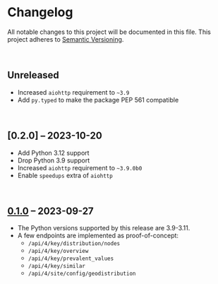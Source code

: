 # Changelog
All notable changes to this project will be documented in this file.
This project adheres to [Semantic Versioning](http://semver.org/).

<br>

## Unreleased
* Increased `aiohttp` requirement to `~3.9`
* Add `py.typed` to make the package PEP 561 compatible

<br>

## [0.2.0] – 2023-10-20
* Add Python 3.12 support
* Drop Python 3.9 support
* Increased `aiohttp` requirement to `~3.9.0b0`
* Enable `speedups` extra of `aiohttp`

<br>

## [0.1.0] – 2023-09-27
* The Python versions supported by this release are 3.9-3.11.
* A few endpoints are implemented as proof-of-concept:
  * `/api/4/key/distribution/nodes`
  * `/api/4/key/overview`
  * `/api/4/key/prevalent_values`
  * `/api/4/key/similar`
  * `/api/4/site/config/geodistribution`

[0.1.0]: https://github.com/timwie/aio-taginfo/releases/tag/v0.1.0
[0.1.0]: https://github.com/timwie/aio-taginfo/releases/tag/v0.2.0
